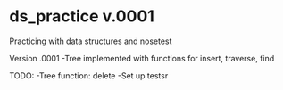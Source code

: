 ds_practice v.0001
===========

Practicing with data structures and nosetest

Version .0001
-Tree implemented with functions for insert, traverse, find


TODO:
-Tree function: delete
-Set up testsr
